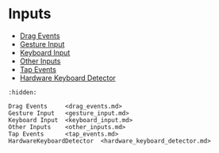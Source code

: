 # Inputs

- [Drag Events](drag_events.md)
- [Gesture Input](gesture_input.md)
- [Keyboard Input](keyboard_input.md)
- [Other Inputs](other_inputs.md)
- [Tap Events](tap_events.md)
- [Hardware Keyboard Detector](hardware_keyboard_detector.md)

```{toctree}
:hidden:

Drag Events     <drag_events.md>
Gesture Input   <gesture_input.md>
Keyboard Input  <keyboard_input.md>
Other Inputs    <other_inputs.md>
Tap Events      <tap_events.md>
HardwareKeyboardDetector  <hardware_keyboard_detector.md>
```
